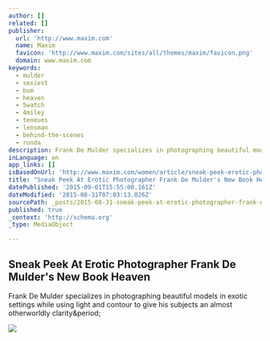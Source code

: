 ```yaml
---
author: []
related: []
publisher:
  url: 'http://www.maxim.com'
  name: Maxim
  favicon: 'http://www.maxim.com/sites/all/themes/maxim/favicon.png'
  domain: www.maxim.com
keywords:
  - mulder
  - sexiest
  - bum
  - heaven
  - 5watch
  - 4miley
  - teneues
  - lensman
  - behind-the-scenes
  - ronda
description: Frank De Mulder specializes in photographing beautiful models in exotic settings while using light and contour to give his subjects an almost otherworldly clarity.
inLanguage: en
app_links: []
isBasedOnUrl: 'http://www.maxim.com/women/article/sneak-peek-erotic-photographer-frank-de-mulders-new-book-heaven-2015-8'
title: "Sneak Peek At Erotic Photographer Frank De Mulder's New Book Heaven"
datePublished: '2015-09-01T15:55:00.161Z'
dateModified: '2015-08-31T07:03:13.026Z'
sourcePath: _posts/2015-08-31-sneak-peek-at-erotic-photographer-frank-de-mulders-new-book.md
published: true
_context: 'http://schema.org'
_type: MediaObject

---
```

<article style=""><h1>Sneak Peek At Erotic Photographer Frank De Mulder's New Book Heaven</h1><p>Frank De Mulder specializes in photographing beautiful models in exotic settings while using light and contour to give his subjects an almost otherworldly clarity&amp;period;</p><img src="http://www.maxim.com/sites/default/files/editor/2015/08/frankdemulder_heaven_article2.jpg" /></article>